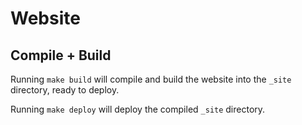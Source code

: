 # Website

## Compile + Build

Running `make build` will compile and build the website into the `_site` directory, ready to deploy.

Running `make deploy` will deploy the compiled `_site` directory.

